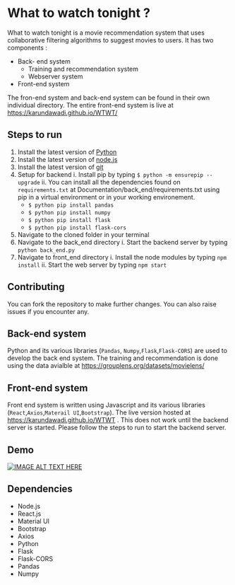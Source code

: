 # What to watch tonight ?

What to watch tonight is a movie recommendation system that uses collaborative filtering algorithms to suggest movies to users. It has two components : 
* Back- end system 
    * Training and recommendation system 
    * Webserver system 
* Front-end system 

The fron-end system and back-end system can be found in their own individual directory. The entire front-end system is live at https://karundawadi.github.io/WTWT/

## Steps to run  

1. Install the latest version of [Python](https://www.python.org/downloads/) 
2. Install the latest version of [node.js](https://nodejs.org/en/download/)
3. Install the latest version of [git](https://git-scm.com/downloads) 
4. Setup for backend 
    i. Install pip by typing  ```$ python -m ensurepip --upgrade```
    ii. You can install all the dependencies found on `requirements.txt` at Documentation/back_end/requirements.txt using pip in a virtual environment or in your working environement. 
    *  ```$ python pip install pandas  ```
    * ```$ python pip install numpy  ```
    * ```$ python pip install flask  ```
    * ```$ python pip install flask-cors  ```
5. Navigate to the cloned folder in your terminal 
6. Navigate to the back_end directory 
    i. Start the backend server by typing ```python back_end.py``` 
7. Navigate to front_end directory
    i. Install the node modules by typing ```npm install```
    ii. Start the web server by typing ```npm start```

## Contributing 

You can fork the repository to make further changes. You can also raise issues if you encounter any. 

## Back-end system 
Python and its various libraries (`Pandas`, `Numpy`,`Flask`,`Flask-CORS`) are used to develop the back end system. 
The training and recommendation is done using the data avialble at https://grouplens.org/datasets/movielens/

## Front-end system 
Front end system is written using Javascript and its various libraries (`React`,`Axios`,`Materail UI`,`Bootstrap`). The live version hosted at https://karundawadi.github.io/WTWT . This does not work until the backend server is started. Please follow the steps to run to start the backend server. 

## Demo 

[![IMAGE ALT TEXT HERE](https://img.youtube.com/vi/TMDu-C13GkE/0.jpg)](https://www.youtube.com/watch?v=TMDu-C13GkE)

## Dependencies
- Node.js
- React.js
- Material UI
- Bootstrap 
- Axios
- Python
- Flask 
- Flask-CORS
- Pandas
- Numpy
